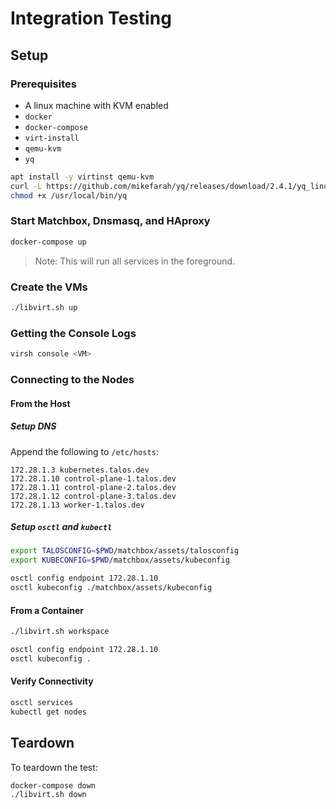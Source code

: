 # Integration Testing

## Setup

### Prerequisites

- A linux machine with KVM enabled
- `docker`
- `docker-compose`
- `virt-install`
- `qemu-kvm`
- `yq`

```bash
apt install -y virtinst qemu-kvm
curl -L https://github.com/mikefarah/yq/releases/download/2.4.1/yq_linux_amd64 -o /usr/local/bin/yq
chmod +x /usr/local/bin/yq
```

### Start Matchbox, Dnsmasq, and HAproxy

```bash
docker-compose up
```

> Note: This will run all services in the foreground.

### Create the VMs

```bash
./libvirt.sh up
```

### Getting the Console Logs

```bash
virsh console <VM>
```

### Connecting to the Nodes

#### From the Host

##### Setup DNS

Append the following to `/etc/hosts`:

```text
172.28.1.3 kubernetes.talos.dev
172.28.1.10 control-plane-1.talos.dev
172.28.1.11 control-plane-2.talos.dev
172.28.1.12 control-plane-3.talos.dev
172.28.1.13 worker-1.talos.dev
```

##### Setup `osctl` and `kubectl`

```bash
export TALOSCONFIG=$PWD/matchbox/assets/talosconfig
export KUBECONFIG=$PWD/matchbox/assets/kubeconfig
```

```bash
osctl config endpoint 172.28.1.10
osctl kubeconfig ./matchbox/assets/kubeconfig
```

#### From a Container

```bash
./libvirt.sh workspace
```

```bash
osctl config endpoint 172.28.1.10
osctl kubeconfig .
```

#### Verify Connectivity

```bash
osctl services
kubectl get nodes
```

## Teardown

To teardown the test:

```bash
docker-compose down
./libvirt.sh down
```
